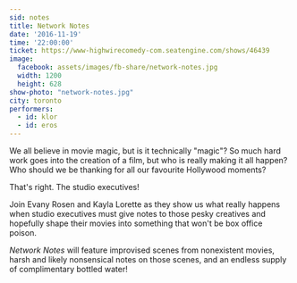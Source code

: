 ```yaml
---
sid: notes
title: Network Notes
date: '2016-11-19'
time: '22:00:00'
ticket: https://www-highwirecomedy-com.seatengine.com/shows/46439
image:
  facebook: assets/images/fb-share/network-notes.jpg
  width: 1200
  height: 628
show-photo: "network-notes.jpg"
city: toronto
performers:
  - id: klor
  - id: eros
---
```

We all believe in movie magic, but is it technically "magic"? So much hard work goes into the creation of a film, but who is really making it all happen? Who should we be thanking for all our favourite Hollywood moments?

That's right. The studio executives!

Join Evany Rosen and Kayla Lorette as they show us what really happens when studio executives must give notes to those pesky creatives and hopefully shape their movies into something that won't be box office poison.

*Network Notes* will feature improvised scenes from nonexistent movies, harsh and likely nonsensical notes on those scenes, and an endless supply of complimentary bottled water!
